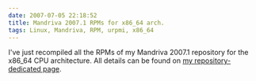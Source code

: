 ```yaml
---
date: 2007-07-05 22:18:52
title: Mandriva 2007.1 RPMs for x86_64 arch.
tags: Linux, Mandriva, RPM, urpmi, x86_64
---
```


I've just recompiled all the RPMs of my Mandriva 2007.1 repository for the
x86_64 CPU architecture. All details can be found on
[my repository-dedicated page](http://github.com/kdeldycke/mandriva-specs).
